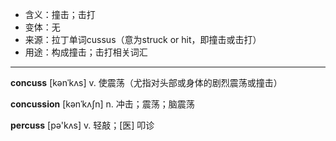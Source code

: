 - <span class="definition">含义：撞击；击打</span>
- <span class="definition">变体：无</span>
- <span class="definition">来源：拉丁单词cussus（意为struck or hit，即撞击或击打）</span>
- <span class="definition">用途：构成撞击；击打相关词汇</span>

---

<span class="vocabulary">**concuss**</span> [kənˈkʌs] v. 使震荡（尤指对头部或身体的剧烈震荡或撞击）

<span class="vocabulary">**concussion**</span> [kənˈkʌʃn] n. 冲击；震荡；脑震荡

<span class="vocabulary">**percuss**</span> [pə'kʌs] v. 轻敲；[医] 叩诊
